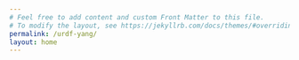 ```yaml
---
# Feel free to add content and custom Front Matter to this file.
# To modify the layout, see https://jekyllrb.com/docs/themes/#overriding-theme-defaults
permalink: /urdf-yang/
layout: home
---
```

